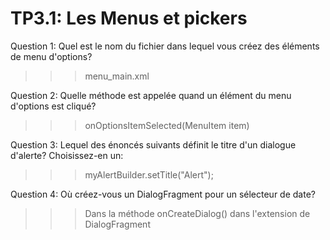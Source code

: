 # TP3.1: Les Menus et pickers

Question 1: Quel est le nom du fichier dans lequel vous créez des éléments de menu d'options?

  >>> menu_main.xml
  
Question 2: Quelle méthode est appelée quand un élément du menu d'options est cliqué?

  >>> onOptionsItemSelected(MenuItem item)
 
Question 3: Lequel des énoncés suivants définit le titre d'un dialogue d'alerte? Choisissez-en un:

  >>> myAlertBuilder.setTitle("Alert");
  
Question 4: Où créez-vous un DialogFragment pour un sélecteur de date?

  >>> Dans la méthode onCreateDialog() dans l'extension de DialogFragment
